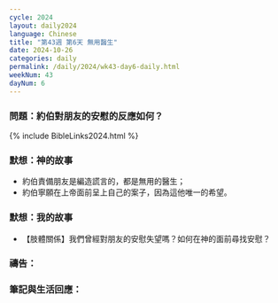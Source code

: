 ```yaml
---
cycle: 2024
layout: daily2024
language: Chinese
title: "第43週 第6天 無用醫生"
date: 2024-10-26
categories: daily
permalink: /daily/2024/wk43-day6-daily.html
weekNum: 43
dayNum: 6
---
```


### 問題：約伯對朋友的安慰的反應如何？

{% include BibleLinks2024.html %}

### 默想：神的故事
+ 約伯責備朋友是編造謊言的，都是無用的醫生；
+ 約伯寧願在上帝面前呈上自己的案子，因為這他唯一的希望。

### 默想：我的故事
+ 【肢體關係】我們曾經對朋友的安慰失望嗎？如何在神的面前尋找安慰？

### 禱告：

### 筆記與生活回應：
